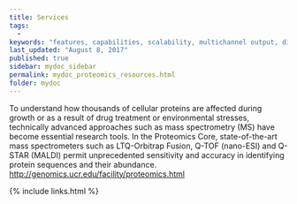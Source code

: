 ```yaml
---
title: Services
tags:
  -
keywords: "features, capabilities, scalability, multichannel output, dita, hats, comparison, benefits"
last_updated: "August 8, 2017"
published: true
sidebar: mydoc_sidebar
permalink: mydoc_proteomics_resources.html
folder: mydoc
---
```


To understand how thousands of cellular proteins are affected during growth or as a result of drug treatment or environmental stresses, technically ­advanced approaches such as mass spectrometry (MS) have become essential research tools. In the Proteomics Core, state-of-the-art mass spectrometers such as LTQ-Orbitrap Fusion, Q-TOF (nano-ESI) and Q-STAR (MALDI) permit unprecedented sensitivity and accuracy in identifying protein sequences and their abundance.  
http://genomics.ucr.edu/facility/proteomics.html

{% include links.html %}
